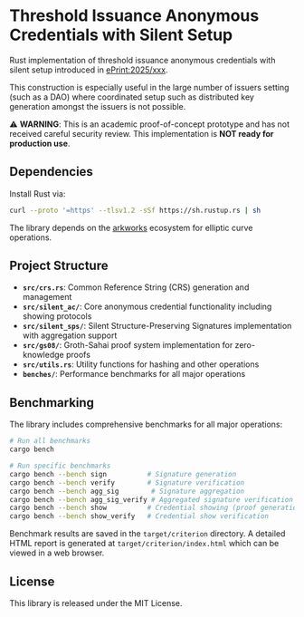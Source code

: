 # Threshold Issuance Anonymous Credentials with Silent Setup

Rust implementation of threshold issuance anonymous credentials with silent setup introduced in [ePrint:2025/xxx](https://eprint.iacr.org/2025/xxx).

This construction is especially useful in the large number of issuers setting (such as a DAO) where coordinated setup such as distributed key generation amongst the issuers is not possible.


⚠️ **WARNING**: This is an academic proof-of-concept prototype and has not received careful security review. This implementation is **NOT ready for production use**.

## Dependencies

Install Rust via:
```bash
curl --proto '=https' --tlsv1.2 -sSf https://sh.rustup.rs | sh
```

The library depends on the [arkworks](https://github.com/arkworks-rs) ecosystem for elliptic curve operations.

## Project Structure

- **`src/crs.rs`**: Common Reference String (CRS) generation and management
- **`src/silent_ac/`**: Core anonymous credential functionality including showing protocols
- **`src/silent_sps/`**: Silent Structure-Preserving Signatures implementation with aggregation support
- **`src/gs08/`**: Groth-Sahai proof system implementation for zero-knowledge proofs
- **`src/utils.rs`**: Utility functions for hashing and other operations
- **`benches/`**: Performance benchmarks for all major operations

## Benchmarking

The library includes comprehensive benchmarks for all major operations:

```bash
# Run all benchmarks
cargo bench

# Run specific benchmarks
cargo bench --bench sign          # Signature generation
cargo bench --bench verify        # Signature verification  
cargo bench --bench agg_sig        # Signature aggregation
cargo bench --bench agg_sig_verify # Aggregated signature verification
cargo bench --bench show          # Credential showing (proof generation)
cargo bench --bench show_verify   # Credential show verification
```

Benchmark results are saved in the `target/criterion` directory. A detailed HTML report is generated at `target/criterion/index.html` which can be viewed in a web browser.

## License

This library is released under the MIT License. 